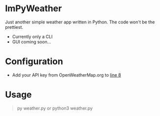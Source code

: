 # ImPyWeather
Just another simple weather app written in Python. The code won't be the prettiest.
- Currently only a CLI
- GUI coming soon...
# Configuration
- Add your API key from OpenWeatherMap.org to [line 8](https://github.com/SoniC-1337/ImPyWeather/blob/main/weather.py#L8)
# Usage
>py weather.py or python3 weather.py
